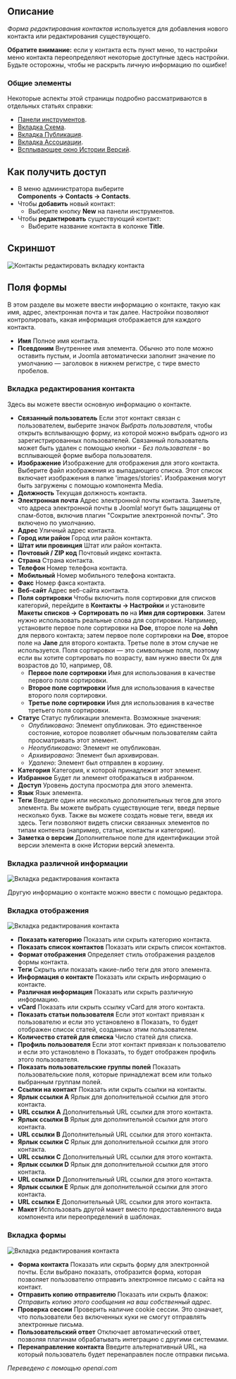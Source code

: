 <!-- Filename: Help4.x:Contacts:_New_or_Edit / Display title: Контакты: Редактировать -->

## Описание

*Форма редактирования контактов* используется для добавления нового контакта или редактирования существующего.

**Обратите внимание:** если у контакта есть пункт меню, то настройки меню контакта переопределяют некоторые доступные здесь настройки. Будьте осторожны, чтобы не раскрыть личную информацию по ошибке!

### Общие элементы

Некоторые аспекты этой страницы подробно рассматриваются в отдельных статьях справки:

* [Панели инструментов](jdocmanual?article=help/common-elements/toolbars).
* [Вкладка Схема](jdocmanual?article=help/common-elements/edit-schema).
* [Вкладка Публикация](jdocmanual?article=help/common-elements/edit-publishing).
* [Вкладка Ассоциации](jdocmanual?article=help/common-elements/edit-associations).
* [Всплывающее окно Истории Версий](jdocmanual?article=help/common-elements/edit-version-history).

## Как получить доступ

- В меню администратора выберите **Components → Contacts → Contacts**.
- Чтобы **добавить** новый контакт:
  - Выберите кнопку **New** на панели инструментов.
- Чтобы **редактировать** существующий контакт:
  - Выберите название контакта в колонке **Title**.

## Скриншот

![Контакты редактировать вкладку контакта](../../../ru/images/contacts/contacts-edit-contact-tab.png)

## Поля формы

В этом разделе вы можете ввести информацию о контакте, такую как имя, адрес, электронная почта и так далее. Настройки позволяют контролировать, какая информация отображается для каждого контакта.

- **Имя** Полное имя контакта.
- **Псевдоним** Внутреннее имя элемента. Обычно это поле можно оставить пустым, и Joomla автоматически заполнит значение по умолчанию — заголовок в нижнем регистре, с тире вместо пробелов.

### Вкладка редактирования контакта

Здесь вы можете ввести основную информацию о контакте.

- **Связанный пользователь** Если этот контакт связан с пользователем, выберите значок *Выбрать пользователя*, чтобы открыть всплывающую форму, из которой можно выбрать одного из зарегистрированных пользователей. Связанный пользователь может быть удален с помощью кнопки *- Без пользователя -* во всплывающей форме выбора пользователя.
- **Изображение** Изображение для отображения для этого контакта. Выберите файл изображения из выпадающего списка. Этот список включает изображения в папке 'images/stories'. Изображения могут быть загружены с помощью компонента Media.
- **Должность** Текущая должность контакта.
- **Электронная почта** Адрес электронной почты контакта. Заметьте, что адреса электронной почты в Joomla! могут быть защищены от спам-ботов, включив плагин "Сокрытие электронной почты". Это включено по умолчанию.
- **Адрес** Уличный адрес контакта.
- **Город или район** Город или район контакта.
- **Штат или провинция** Штат или район контакта.
- **Почтовый / ZIP код** Почтовый индекс контакта.
- **Страна** Страна контакта.
- **Телефон** Номер телефона контакта.
- **Мобильный** Номер мобильного телефона контакта.
- **Факс** Номер факса контакта.
- **Веб-сайт** Адрес веб-сайта контакта.
- **Поля сортировки** Чтобы включить поля сортировки для списков категорий, перейдите в **Контакты → Настройки** и установите **Макеты списков → Сортировать по** на **Имя для сортировки**. Затем нужно использовать реальные слова для сортировки. Например, установите первое поле сортировки на **Doe**, второе поле на **John** для первого контакта; затем первое поле сортировки на **Doe**, второе поле на **Jane** для второго контакта. Третье поле в этом случае не используется. Поля сортировки — это символьные поля, поэтому если вы хотите сортировать по возрасту, вам нужно ввести 0x для возрастов до 10, например, 08.
  - **Первое поле сортировки** Имя для использования в качестве первого поля сортировки.
  - **Второе поле сортировки** Имя для использования в качестве второго поля сортировки.
  - **Третье поле сортировки** Имя для использования в качестве третьего поля сортировки.
- **Статус** Статус публикации элемента. Возможные значения:
  - *Опубликовано*: Элемент опубликован. Это единственное состояние, которое позволяет обычным пользователям сайта просматривать этот элемент.
  - *Неопубликовано*: Элемент не опубликован.
  - *Архивировано*: Элемент был архивирован.
  - *Удалено*: Элемент был отправлен в корзину.
- **Категория** Категория, к которой принадлежит этот элемент.
- **Избранное** Будет ли элемент отображаться в избранном.
- **Доступ** Уровень доступа просмотра для этого элемента.
- **Язык** Язык элемента.
- **Теги** Введите один или несколько дополнительных тегов для этого элемента. Вы можете выбрать существующие теги, введя первые несколько букв. Также вы можете создать новые теги, введя их здесь. Теги позволяют видеть списки связанных элементов по типам контента (например, статьи, контакты и категории).
- **Заметка о версии** Дополнительное поле для идентификации этой версии элемента в окне Истории версий элемента.

### Вкладка различной информации

![Вкладка редактирования контакта](../../../ru/images/contacts/contacts-edit-miscellaneous-tab.png)

Другую информацию о контакте можно ввести с помощью редактора.

### Вкладка отображения

![Вкладка редактирования контакта](../../../ru/images/contacts/contacts-edit-display-tab.png)

- **Показать категорию** Показать или скрыть категорию контакта.
- **Показать список контактов** Показать или скрыть список контактов.
- **Формат отображения** Определяет стиль отображения разделов формы контакта.
- **Теги** Скрыть или показать какие-либо теги для этого элемента.
- **Информация о контакте** Показать или скрыть информацию о контакте.
- **Различная информация** Показать или скрыть различную информацию.
- **vCard** Показать или скрыть ссылку vCard для этого контакта.
- **Показать статьи пользователя** Если этот контакт привязан к пользователю и если это установлено в Показать, то будет отображен список статей, созданных этим пользователем.
- **Количество статей для списка** Число статей для списка.
- **Профиль пользователя** Если этот контакт привязан к пользователю и если это установлено в Показать, то будет отображен профиль этого пользователя.
- **Показать пользовательские группы полей** Показать пользовательские поля, которые принадлежат всем или только выбранным группам полей.
- **Ссылки на контакт** Показать или скрыть ссылки на контакты.
- **Ярлык ссылки A** Ярлык для дополнительной ссылки для этого контакта.
- **URL ссылки A** Дополнительный URL ссылки для этого контакта.
- **Ярлык ссылки B** Ярлык для дополнительной ссылки для этого контакта.
- **URL ссылки B** Дополнительный URL ссылки для этого контакта.
- **Ярлык ссылки C** Ярлык для дополнительной ссылки для этого контакта.
- **URL ссылки C** Дополнительный URL ссылки для этого контакта.
- **Ярлык ссылки D** Ярлык для дополнительной ссылки для этого контакта.
- **URL ссылки D** Дополнительный URL ссылки для этого контакта.
- **Ярлык ссылки E** Ярлык для дополнительной ссылки для этого контакта.
- **URL ссылки E** Дополнительный URL ссылки для этого контакта.
- **Макет** Использовать другой макет вместо предоставленного вида компонента или переопределений в шаблонах.

### Вкладка формы

![Вкладка редактирования контакта](../../../ru/images/contacts/contacts-edit-form-tab.png)

- **Форма контакта** Показать или скрыть форму для электронной почты. Если выбрано показать, отобразится форма, которая позволяет пользователю отправить электронное письмо с сайта на контакт.
- **Отправить копию отправителю** Показать или скрыть флажок: *Отправить копию этого сообщения на ваш собственный адрес.*
- **Проверка сессии** Проверить наличие cookie сессии. Это означает, что пользователи без включенных куки не смогут отправлять электронные письма.
- **Пользовательский ответ** Отключает автоматический ответ, позволяя плагинам обрабатывать интеграцию с другими системами.
- **Перенаправление контакта** Введите альтернативный URL, на который пользователь будет перенаправлен после отправки письма.

*Переведено с помощью openai.com*

